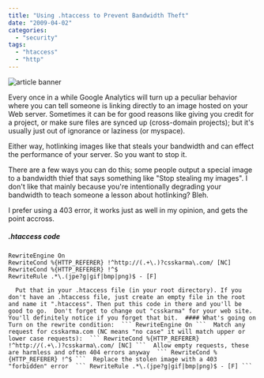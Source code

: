 ```yaml
---
title: "Using .htaccess to Prevent Bandwidth Theft"
date: "2009-04-02"
categories: 
  - "security"
tags: 
  - "htaccess"
  - "http"
---
```


![article banner](images/bandwidth-theft.jpg)

Every once in a while Google Analytics will turn up a peculiar behavior where you can tell someone is linking directly to an image hosted on your Web server. Sometimes it can be for good reasons like giving you credit for a project, or make sure files are synced up (cross-domain projects); but it's usually just out of ignorance or laziness (or myspace).

Either way, hotlinking images like that steals your bandwidth and can effect the performance of your server. So you want to stop it.

There are a few ways you can do this; some people output a special image to a bandwidth thief that says something like "Stop stealing my images". I don't like that mainly because you're intentionally degrading your bandwidth to teach someone a lesson about hotlinking? Bleh.

I prefer using a 403 error, it works just as well in my opinion, and gets the point accross.

##### .htaccess code

```
RewriteEngine On
RewriteCond %{HTTP_REFERER} !^http://(.+\.)?csskarma\.com/ [NC]
RewriteCond %{HTTP_REFERER} !^$
RewriteRule .*\.(jpe?g|gif|bmp|png)$ - [F]
```

`   Put that in your .htaccess file (in your root directory). If you don't have an .htaccess file, just create an empty file in the root and name it ".htaccess". Then put this code in there and you'll be good to go.  Don't forget to change out "csskarma" for your web site. You'll definitely notice if you forget that bit.  #### What's going on  Turn on the rewrite condition:  ``` RewriteEngine On ```  Match any request for csskarma.com (NC means "no case" it will match upper or lower case requests):  ``` RewriteCond %{HTTP_REFERER} !^http://(.+\.)?csskarma\.com/ [NC] ```  Allow empty requests, these are harmless and often 404 errors anyway  ``` RewriteCond %{HTTP_REFERER} !^$ ```  Replace the stolen image with a 403 "forbidden" error  ``` RewriteRule .*\.(jpe?g|gif|bmp|png)$ - [F] ```   `
